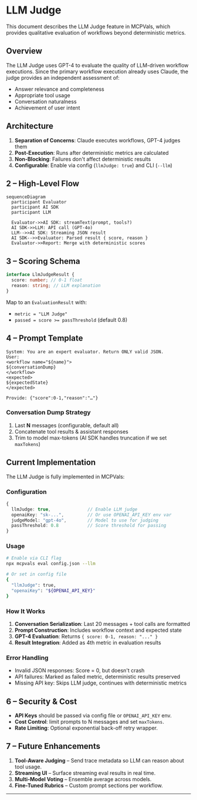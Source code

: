 # LLM Judge

This document describes the LLM Judge feature in MCPVals, which provides qualitative evaluation of workflows beyond deterministic metrics.

## Overview

The LLM Judge uses GPT-4 to evaluate the quality of LLM-driven workflow executions. Since the primary workflow execution already uses Claude, the judge provides an independent assessment of:

- Answer relevance and completeness
- Appropriate tool usage
- Conversation naturalness
- Achievement of user intent

## Architecture

1. **Separation of Concerns**: Claude executes workflows, GPT-4 judges them
2. **Post-Execution**: Runs after deterministic metrics are calculated
3. **Non-Blocking**: Failures don't affect deterministic results
4. **Configurable**: Enable via config (`llmJudge: true`) and CLI (`--llm`)

## 2 – High-Level Flow

```mermaid
sequenceDiagram
  participant Evaluator
  participant AI SDK
  participant LLM

  Evaluator->>AI SDK: streamText(prompt, tools?)
  AI SDK->>LLM: API call (GPT-4o)
  LLM-->>AI SDK: Streaming JSON result
  AI SDK-->>Evaluator: Parsed result { score, reason }
  Evaluator->>Report: Merge with deterministic scores
```

## 3 – Scoring Schema

```ts
interface LlmJudgeResult {
  score: number; // 0-1 float
  reason: string; // LLM explanation
}
```

Map to an `EvaluationResult` with:

- `metric = "LLM Judge"`
- `passed = score >= passThreshold` (default 0.8)

## 4 – Prompt Template

```text
System: You are an expert evaluator. Return ONLY valid JSON.
User:
<workflow name="${name}">
${conversationDump}
</workflow>
<expected>
${expectedState}
</expected>

Provide: {"score":0-1,"reason":"…"}
```

### Conversation Dump Strategy

1. Last **N** messages (configurable, default all)
2. Concatenate tool results & assistant responses
3. Trim to model max-tokens (AI SDK handles truncation if we set `maxTokens`)

## Current Implementation

The LLM Judge is fully implemented in MCPVals:

### Configuration

```ts
{
  llmJudge: true,              // Enable LLM judge
  openaiKey: "sk-...",         // Or use OPENAI_API_KEY env var
  judgeModel: "gpt-4o",        // Model to use for judging
  passThreshold: 0.8           // Score threshold for passing
}
```

### Usage

```bash
# Enable via CLI flag
npx mcpvals eval config.json --llm

# Or set in config file
{
  "llmJudge": true,
  "openaiKey": "${OPENAI_API_KEY}"
}
```

### How It Works

1. **Conversation Serialization**: Last 20 messages + tool calls are formatted
2. **Prompt Construction**: Includes workflow context and expected state
3. **GPT-4 Evaluation**: Returns `{ score: 0-1, reason: "..." }`
4. **Result Integration**: Added as 4th metric in evaluation results

### Error Handling

- Invalid JSON responses: Score = 0, but doesn't crash
- API failures: Marked as failed metric, deterministic results preserved
- Missing API key: Skips LLM judge, continues with deterministic metrics

## 6 – Security & Cost

- **API Keys** should be passed via config file or `OPENAI_API_KEY` env.
- **Cost Control**: limit prompts to N messages and set `maxTokens`.
- **Rate Limiting**: Optional exponential back-off retry wrapper.

## 7 – Future Enhancements

1. **Tool-Aware Judging** – Send trace metadata so LLM can reason about tool usage.
2. **Streaming UI** – Surface streaming eval results in real time.
3. **Multi-Model Voting** – Ensemble average across models.
4. **Fine-Tuned Rubrics** – Custom prompt sections per workflow.

---
